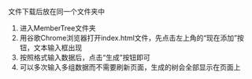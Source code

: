 文件下载后放在同一个文件夹中
1. 进入MemberTree文件夹
2. 用谷歌Chrome浏览器打开index.html文件，先点击左上角的“现在添加”按钮，文本输入框出现
3. 按照格式输入数据后，点击“生成”按钮即可
4. 可以多次输入多组数据而不需要刷新页面，生成的树会全部显示在页面上